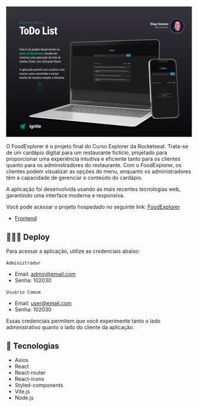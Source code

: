 
![Preview](https://github.com/diegoscavone/to-do-list/blob/master/src/assets/preview.jpg)


O FoodExplorer é o projeto final do Curso Explorer da Rocketseat. Trata-se de um cardápio digital para um restaurante fictício, projetado para proporcionar uma experiência intuitiva e eficiente tanto para os clientes quanto para os administradores do restaurante. Com o FoodExplorer, os clientes podem visualizar as opções do menu, enquanto os administradores têm a capacidade de gerenciar o conteúdo do cardápio.

A aplicação foi desenvolvida usando as mais recentes tecnologias web, garantindo uma interface moderna e responsiva.

Você pode acessar o projeto hospedado no seguinte link: [FoodExplorer](https://foodexplorerscavone.netlify.app/)

* [Frontend](https://github.com/diegoscavone/foodexplorer-web)



## 👨🏻‍💻 Deploy

Para acessar a aplicação, utilize as credenciais abaixo:

`Administrador`

- Email: admin@email.com
- Senha: 102030


`Usuário Comum`
- Email: user@email.com
- Senha: 102030

Essas credenciais permitem que você experimente tanto o lado administrativo quanto o lado do cliente da aplicação.


## 🚀 Tecnologias

* Axios
* React
* React-router
* React-icons
* Styled-components
* Vite.js
* Node.js

